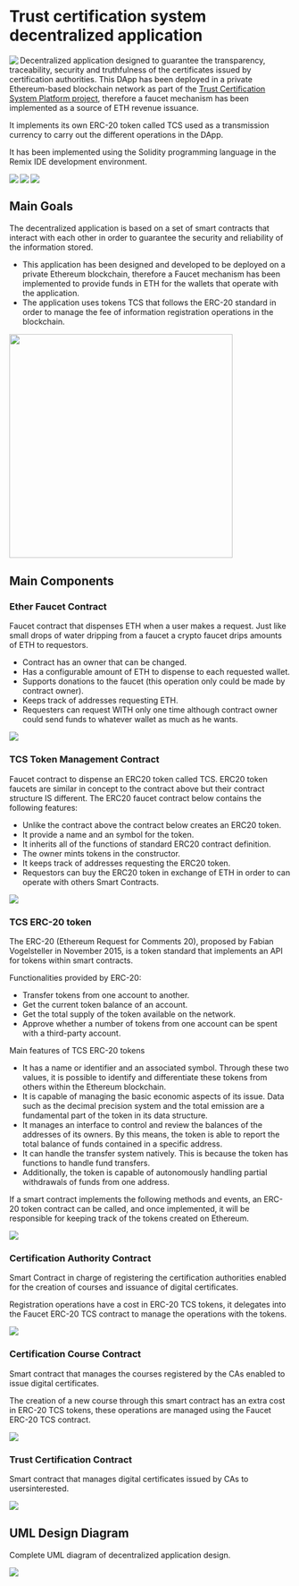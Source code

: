 # Trust certification system decentralized application

<img width="auto" align="left" src="./tcs_logo.jpg" />

Decentralized application designed to guarantee the transparency, traceability, security and truthfulness of the certificates issued by certification authorities.
This DApp has been deployed in a private Ethereum-based blockchain network as part of the [Trust Certification System Platform project](https://github.com/sergio11/trust_certification_system_blockchain), therefore a faucet mechanism has been implemented as a source of ETH revenue issuance.

It implements its own ERC-20 token called TCS used as a transmission currency to carry out the different operations in the DApp.

It has been implemented using the Solidity programming language in the Remix IDE development environment.

<img align="left" src="https://img.shields.io/badge/Solidity-2E8B57?style=for-the-badge&logo=solidity&logoColor=white" />
<img align="left" src="https://img.shields.io/badge/Ethereum-8B0000?style=for-the-badge&logo=Ethereum&logoColor=white" />
<img align="center" src="https://img.shields.io/badge/-Smart%20Contracts-8B0000?style=for-the-badge" />

## Main Goals

The decentralized application is based on a set of smart contracts that interact with each other in order to guarantee the security and reliability of the information stored.

* This application has been designed and developed to be deployed on a private Ethereum blockchain, therefore a Faucet mechanism has been implemented to provide funds in ETH for the wallets that operate with the application.
* The application uses tokens TCS that follows the ERC-20 standard in order to manage the fee of information registration operations in the blockchain.

<img width="400px" src="./diagrams/dapp_diagram.drawio.png" />

## Main Components

### Ether Faucet Contract

Faucet contract that dispenses ETH when a user makes a request. Just like small drops of water dripping from a faucet a crypto faucet drips amounts of ETH to requestors.

* Contract has an owner that can be changed.
* Has a configurable amount of ETH to dispense to each requested wallet.
* Supports donations to the faucet (this operation only could be made by contract owner).
* Keeps track of addresses requesting ETH.
* Requesters can request WITH only one time although contract owner could send funds to whatever wallet as much as he wants.

<img width="auto" src="./diagrams/faucet_diagram.svg" />

### TCS Token Management Contract

Faucet contract to dispense an ERC20 token called TCS. ERC20 token faucets are similar in concept to the contract above but their contract structure IS different. The ERC20 faucet contract below contains the following features:

* Unlike the contract above the contract below creates an ERC20 token.
* It provide a name and an symbol for the token.
* It inherits all of the functions of standard ERC20 contract definition.
* The owner mints tokens in the constructor.
* It keeps track of addresses requesting the ERC20 token.
* Requestors can buy the ERC20 token in exchange of ETH in order to can operate with others Smart Contracts.

<img width="auto" src="./diagrams/token_management_contract.svg" />

### TCS ERC-20 token

The ERC-20 (Ethereum Request for Comments 20), proposed by Fabian Vogelsteller in November 2015, is a token standard that implements an API for tokens within smart contracts.

Functionalities provided by ERC-20:

* Transfer tokens from one account to another.
* Get the current token balance of an account.
* Get the total supply of the token available on the network.
* Approve whether a number of tokens from one account can be spent with a third-party account.

Main features of TCS ERC-20 tokens

* It has a name or identifier and an associated symbol. Through these two values, it is possible to identify and differentiate these tokens from others within the Ethereum blockchain.
* It is capable of managing the basic economic aspects of its issue. Data such as the decimal precision system and the total emission are a fundamental part of the token in its data structure.
* It manages an interface to control and review the balances of the addresses of its owners. By this means, the token is able to report the total balance of funds contained in a specific address.
* It can handle the transfer system natively. This is because the token has functions to handle fund transfers.
* Additionally, the token is capable of autonomously handling partial withdrawals of funds from one address.

If a smart contract implements the following methods and events, an ERC-20 token contract can be called, and once implemented, it will be responsible for keeping track of the tokens created on Ethereum.

<img width="auto" src="./diagrams/erc20_diagram.svg" />

### Certification Authority Contract

Smart Contract in charge of registering the certification authorities enabled for the creation of courses and issuance of digital certificates.

Registration operations have a cost in ERC-20 TCS tokens, it delegates into the Faucet ERC-20 TCS contract to manage the operations with the tokens.

<img width="auto" src="./diagrams/certification_authority_diagram.svg" />

### Certification Course Contract

Smart contract that manages the courses registered by the CAs enabled to issue digital certificates.

The creation of a new course through this smart contract has an extra cost in ERC-20 TCS tokens, these operations are managed using the Faucet ERC-20 TCS contract.

<img width="auto" src="./diagrams/certification_course_diagram.svg" />

### Trust Certification Contract

Smart contract that manages digital certificates issued by CAs to usersinterested.

<img width="auto" src="./diagrams/trust_certification_diagram.svg" />

## UML Design Diagram

Complete UML diagram of decentralized application design.

<img width="auto" src="./diagrams/dapp_uml_diagram.svg" />
